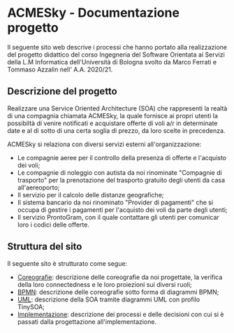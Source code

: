 # ACMESky - Documentazione progetto

Il seguente sito web descrive i processi che hanno portato alla realizzazione del progetto didattico del corso Ingegneria del Software Orientata ai Servizi della L.M Informatica dell'Università di Bologna svolto da Marco Ferrati e Tommaso Azzalin nell' A.A. 2020/21.

## Descrizione del progetto
Realizzare una Service Oriented Architecture (SOA) che rappresenti la realtà di una compagnia chiamata ACMESky, la quale fornisce ai propri utenti la possibiltà di venire notificati e acquistare offerte di voli a/r in determinate date e al di sotto di una certa soglia di prezzo, da loro scelte in precedenza.

ACMESky si relaziona con diversi servizi esterni all'organizzazione:

- Le compagnie aeree per il controllo della presenza di offerte e l'acquisto dei voli;
- Le compagnie di noleggio con autista da noi rinominate "Compagnie di trasporto" per la prenotazione del trasporto gratuito degli utenti da casa all'aereoporto;
- Il servizio per il calcolo delle distanze geografiche;
- Il sistema bancario da noi rinominato "Provider di pagamenti" che si occupa di gestire i pagamenti per l'acquisto dei voli da parte degli utenti;
- Il servizio ProntoGram, con il quale contattare gli utenti per comunicar loro i codici delle offerte.

## Struttura del sito
Il seguente sito è strutturato come segue:
	
- [Coreografie](coreografie.md): descrizione delle coreografie da noi progettate, la verifica della loro connectedness e le loro proiezioni sui diversi ruoli;
- [BPMN](bpmn.md): descrizione delle coreografie sotto forma di diagrammi BPMN;
- [UML](uml.md): descrizione della SOA tramite diagrammi UML con profilo TinySOA;
- [Implementazione](implementazione.md): descrizione dei processi e delle decisioni con cui si è passati dalla progettazione all'implementazione.

